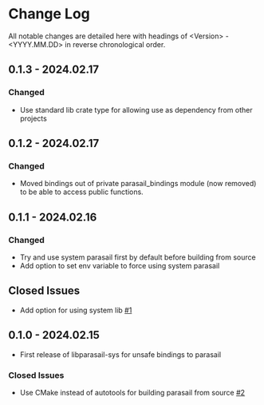# Change Log

All notable changes are detailed here with headings of \<Version\> - \<YYYY.MM.DD\> in reverse chronological order.

## 0.1.3 - 2024.02.17

### Changed

- Use standard lib crate type for allowing use as dependency from other projects

## 0.1.2 - 2024.02.17

### Changed

- Moved bindings out of private parasail_bindings module (now removed) to be able to access public functions.

## 0.1.1 - 2024.02.16

### Changed

- Try and use system parasail first by default before building from source
- Add option to set env variable to force using system parasail

## Closed Issues

- Add option for using system lib [#1](https://gitlab.com/nsbuitrago/libparasail-sys/-/issues/1)

## 0.1.0 - 2024.02.15

- First release of libparasail-sys for unsafe bindings to parasail

### Closed Issues

- Use CMake instead of autotools for building parasail from source [#2](https://gitlab.com/nsbuitrago/libparasail-sys/-/issues/2)


